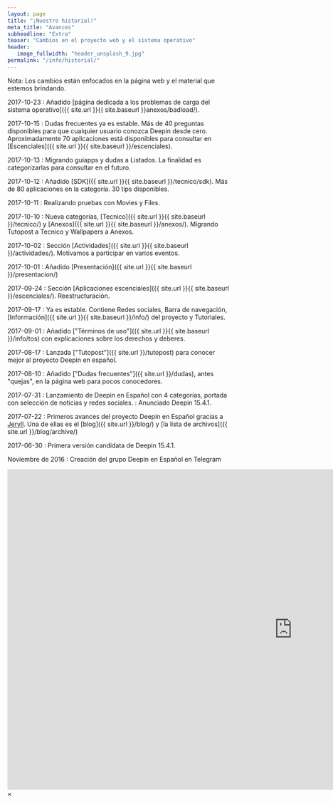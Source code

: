 ```yaml
---
layout: page
title: "¡Nuestro historial!"
meta_title: "Avances"
subheadline: "Extra"
teaser: "Cambios en el proyecto web y el sistema operativo"
header:
   image_fullwidth: "header_unsplash_9.jpg"
permalink: "/info/historial/"
---
```


Nota: Los cambios están enfocados en la página web y el material que estemos brindando.

2017-10-23
: Añadido [página dedicada a los problemas de carga del sistema operativo]({{ site.url }}{{ site.baseurl }}anexos/badload/).

2017-10-15
: Dudas frecuentes ya es estable. Más de 40 preguntas disponibles para que cualquier usuario conozca Deepin desde cero. Aproximadamente 70 aplicaciones está disponibles para consultar en [Escenciales]({{ site.url }}{{ site.baseurl }}/escenciales).

2017-10-13
: Migrando guiapps y dudas a Listados. La finalidad es categorizarlas para consultar en el futuro.

2017-10-12
: Añadido [SDK]({{ site.url }}{{ site.baseurl }}/tecnico/sdk). Más de 80 aplicaciones en la categoría. 30 tips disponibles.

2017-10-11
: Realizando pruebas con Movies y Files.

2017-10-10
: Nueva categorías, [Tecnico]({{ site.url }}{{ site.baseurl }}/tecnico/) y [Anexos]({{ site.url }}{{ site.baseurl }}/anexos/). Migrando Tutopost a Tecnico y Wallpapers a Anexos.

2017-10-02
: Sección [Actividades]({{ site.url }}{{ site.baseurl }}/actividades/). Motivamos a participar en varios eventos.

2017-10-01
: Añadido [Presentación]({{ site.url }}{{ site.baseurl }}/presentacion/)

2017-09-24
: Sección [Aplicaciones escenciales]({{ site.url }}{{ site.baseurl }}/escenciales/). Reestructuración.

2017-09-17
: Ya es estable. Contiene Redes sociales, Barra de navegación, [Información]({{ site.url }}{{ site.baseurl }}/info/) del proyecto y Tutoriales.

2017-09-01
:  Añadido ["Términos de uso"]({{ site.url }}{{ site.baseurl }}/info/tos) con explicaciones sobre los derechos y deberes.

2017-08-17
:  Lanzada ["Tutopost"]({{ site.url }}/tutopost) para conocer mejor al proyecto Deepin en español.

2017-08-10
:  Añadido ["Dudas frecuentes"]({{ site.url }}/dudas), antes "quejas", en la página web para pocos conocedores.

2017-07-31
:  Lanzamiento de Deepin en Español con 4 categorías, portada con selección de noticias y redes sociales.
:  Anunciado Deepin 15.4.1.

2017-07-22
:  Primeros avances del proyecto Deepin en Español gracias a [Jeryll](http://jeryll.org). Una de ellas es el [blog]({{ site.url }}/blog/) y [la lista de archivos]({{ site.url }}/blog/archive/)

2017-06-30
:  Primera versión candidata de Deepin 15.4.1.

Noviembre de 2016
:  Creación del grupo Deepin en Español en Telegram



<div id="videoModal" class="reveal-modal large" data-reveal="">
  <div class="flex-video widescreen vimeo" style="display: block;">
    <iframe width="1280" height="720" src="https://www.youtube.com/embed/3b5zCFSmVvU" frameborder="0" allowfullscreen></iframe>
  </div>
  <a class="close-reveal-modal">&#215;</a>
</div>
